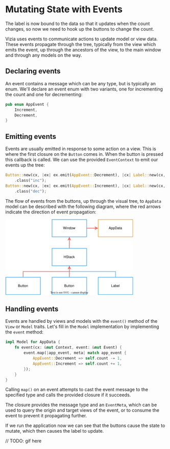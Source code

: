 # Mutating State with Events

The label is now bound to the data so that it updates when the count changes, so now we need to hook up the buttons to change the count.

Vizia uses events to communicate actions to update model or view data. These events propagate through the tree, typically from the view which emits the event, up through the ancestors of the view, to the main window and through any models on the way.

## Declaring events

An event contains a message which can be any type, but is typically an enum. We'll declare an event enum with two variants, one for incrementing the count and one for decrementing:

```rust
pub enum AppEvent {
    Increment,
    Decrement,
}
```

## Emitting events
Events are usually emitted in response to some action on a view. This is where the first closure on the `Button` comes in. When the button is pressed this callback is called. We can use the provided `EventContext` to emit our events up the tree:

```rust
Button::new(cx, |ex| ex.emit(AppEvent::Decrement), |cx| Label::new(cx, "Decrement"))
    .class("inc");
Button::new(cx, |ex| ex.emit(AppEvent::Increment), |cx| Label::new(cx, "Increment"))
    .class("dec");
```

The flow of events from the buttons, up through the visual tree, to `AppData` model can be described with the following diagram, where the red arrows indicate the direction of event propagation:

<img src="../img/event_propagation.svg" alt="Diagram of event propagation" width="400"/>

## Handling events
Events are handled by views and models with the `event()` method of the `View` or `Model` traits. Let's fill in the `Model` implementation by implementing the `event` method:

```rust
impl Model for AppData {
    fn event(cx: &mut Context, event: &mut Event) {
        event.map(|app_event, meta| match app_event {
            AppEvent::Decrement => self.count -= 1,
            AppEvent::Increment => self.count += 1,
        });
    }
}
```
Calling `map()` on an event attempts to cast the event message to the specified type and calls the provided closure if it succeeds.

The closure provides the message type and an `EventMeta`, which can be used to query the origin and target views of the event, or to consume the event to prevent it propagating further.

If we run the application now we can see that the buttons cause the state to mutate, which then causes the label to update.

// TODO: gif here